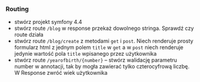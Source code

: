 ### Routing ###

- stwórz projekt symfony 4.4
- stwórz route `/blog` w response przekaż dowolnego stringa. Sprawdź czy route działa
- stwórz route `/blog/create` z metodami `get` i `post`. Niech renderuje prosty formularz html z jednym polem `title` w `get` a w `post` niech renderuje jedynie wartość pola `title` wpisanego przez użytkownika
- stwórz route `/yearofbirth/{number}` – stwórz walidację parametru number w annotacji, tak by mogła zawierać tylko czterocyfrową liczbę. W Response zwróć wiek użytkownika 
  
